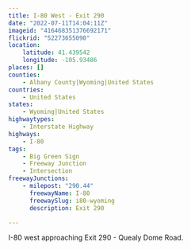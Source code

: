 ```yaml
---
title: I-80 West - Exit 290
date: "2022-07-11T14:04:11Z"
imageid: "416468351376692171"
flickrid: "52273655090"
location:
    latitude: 41.439542
    longitude: -105.93486
places: []
counties:
    - Albany County|Wyoming|United States
countries:
    - United States
states:
    - Wyoming|United States
highwaytypes:
    - Interstate Highway
highways:
    - I-80
tags:
    - Big Green Sign
    - Freeway Junction
    - Intersection
freewayJunctions:
    - milepost: "290.44"
      freewayName: I-80
      freewaySlug: i80-wyoming
      description: Exit 290

---
```

I-80 west approaching Exit 290 - Quealy Dome Road.